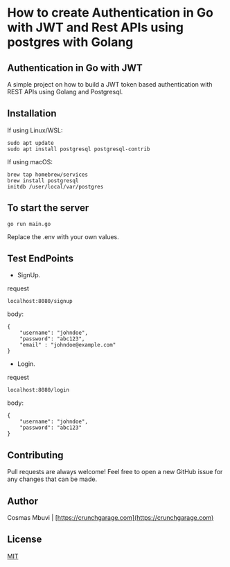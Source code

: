 # How to create Authentication in Go with JWT and Rest APIs using postgres with Golang

## Authentication in Go with JWT

A simple project on how to build a JWT token based authentication with REST APIs using Golang and Postgresql.

## Installation

If using Linux/WSL:

```
sudo apt update
sudo apt install postgresql postgresql-contrib
```

If using macOS:

```
brew tap homebrew/services
brew install postgresql
initdb /user/local/var/postgres
```

## To start the server

```
go run main.go
```
Replace the .env with your own values.

## Test EndPoints

* SignUp. 

request
```
localhost:8080/signup
```
body:

```
{
    "username": "johndoe",
    "password": "abc123",
    "email" : "johndoe@example.com"
}
```

* Login. 

request
```
localhost:8080/login
```
body:

```
{
    "username": "johndoe",
    "password": "abc123"
}
```

## Contributing
Pull requests are always welcome! Feel free to open a new GitHub issue for any changes that can be made.
## Author
Cosmas Mbuvi | [https://crunchgarage.com](https://crunchgarage.com)
## License
[MIT](./LICENSE)